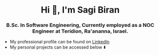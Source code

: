 <h1 align="center">Hi 👋, I'm Sagi Biran</h1>
<h3 align="center"> B.Sc. In Software Engineering,
  Currently employed as a NOC Engineer at Teridion, Ra'ananna, Israel.
</h3>

- My professional profile can be found on <a href="https://www.linkedin.com/in/sagi-biran/">LinkedIn</a>
- My personal projects can be accessed below ⬇️





